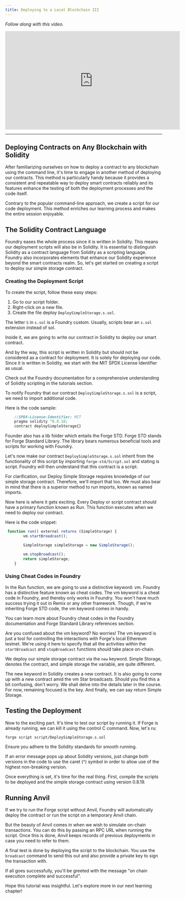 ```yaml
---
title: Deploying to a Local Blockchain III
---
```


_Follow along with this video._

<iframe width="560" height="315" src="https://www.youtube.com/embed/-PMG_wlBxfY" title="YouTube video player" frameborder="0" allow="accelerometer; autoplay; clipboard-write; encrypted-media; gyroscope; picture-in-picture; web-share" allowfullscreen></iframe>

---

## Deploying Contracts on Any Blockchain with Solidity

After familiarizing ourselves on how to deploy a contract to any blockchain using the command line, it's time to engage in another method of deploying our contracts. This method is particularly handy because it provides a consistent and repeatable way to deploy smart contracts reliably and its features enhance the testing of both the deployment processes and the code itself.

Contrary to the popular command-line approach, we create a script for our code deployment. This method enriches our learning process and makes the entire session enjoyable.

## The Solidity Contract Language

Foundry eases the whole process since it is written in Solidity. This means our deployment scripts will also be in Solidity. It is essential to distinguish Solidity as a contract language from Solidity as a scripting language. Foundry also incorporates elements that enhance our Solidity experience beyond the smart contracts realm. So, let's get started on creating a script to deploy our simple storage contract.

### Creating the Deployment Script

To create the script, follow these easy steps:

1. Go to our script folder.
2. Right-click on a new file.
3. Create the file deploy `DeploySimpleStorage.s.sol`.

The letter `S` in `s.sol` is a Foundry custom. Usually, scripts bear an `s.sol` extension instead of sol.

Inside it, we are going to write our contract in Solidity to deploy our smart contract.

And by the way, this script is written in Solidity but should not be considered as a contract for deployment. It is solely for deploying our code. Since it is written in Solidity, we start with the MIT SPDX License Identifier as usual.

Check out the Foundry documentation for a comprehensive understanding of Solidity scripting in the tutorials section.

To notify Foundry that our contract `DeploySimpleStorage.s.sol` is a script, we need to import additional code.

Here is the code sample:

```js
    //SPDX-License-Identifier: MIT
    pragma solidity ^0.8.18;
    contract deploySimpleStorage{}
```

Founder also has a lib folder which entails the Forge STD. Forge STD stands for Forge Standard Library. The library bears numerous beneficial tools and scripts for working with Foundry.

Let's now make our contract `DeploySimpleStorage.s.sol` inherit from the functionality of this script by importing `forge-std/Script.sol` and stating is script. Foundry will then understand that this contract is a script.

For clarification, our Deploy Simple Storage requires knowledge of our simple storage contract. Therefore, we'll import that too. We must also bear in mind that there is a superior method to run imports, known as named imports.

Now here is where it gets exciting. Every Deploy or script contract should have a primary function known as Run. This function executes when we need to deploy our contract.

Here is the code snippet:

```js
 function run() external returns (SimpleStorage) {
        vm.startBroadcast();

        SimpleStorage simpleStorage = new SimpleStorage();

        vm.stopBroadcast();
        return simpleStorage;
    }
```

### Using Cheat Codes in Foundry

In the Run function, we are going to use a distinctive keyword: vm. Foundry has a distinctive feature known as cheat codes. The vm keyword is a cheat code in Foundry, and thereby only works in Foundry. You won't have much success trying it out in Remix or any other framework. Though, if we're inheriting Forge STD code, the vm keyword comes in handy.

You can learn more about Foundry cheat codes in the Foundry documentation and Forge Standard Library references section.

Are you confused about the vm keyword? No worries! The vm keyword is just a tool for controlling the interactions with Forge's local Ethereum testnet. We're using it here to specify that all the activities within the `startBroadcast` and `stopBroadcast` functions should take place on-chain.

We deploy our simple storage contract via the `new` keyword. Simple Storage, denotes the contract, and simple storage the variable, are quite different.

The new keyword in Solidity creates a new contract. It is also going to come up with a new contract amid the vm Star broadcasts. Should you find this a bit confusing, don't worry. We shall delve into the details later in the course. For now, remaining focused is the key. And finally, we can say return Simple Storage.

## Testing the Deployment

Now to the exciting part. It's time to test our script by running it. If Forge is already running, we can kill it using the control C command. Now, let's ru:

```bash
forge script script/DeploySimpleStorage.s.sol
```

Ensure you adhere to the Solidity standards for smooth running.

If an error message pops up about Solidity versions, just change both versions in the code to use the caret (^) symbol in order to allow use of the highest non-breaking version.

Once everything is set, it's time for the real thing. First, compile the scripts to be deployed and the simple storage contract using version 0.8.19.

## Running Anvil

If we try to run the Forge script without Anvil, Foundry will automatically deploy the contract or run the script on a temporary Anvil chain.

But the beauty of Anvil comes in when we wish to simulate on-chain transactions. You can do this by passing an RPC URL when running the script. Once this is done, Anvil keeps records of previous deployments in case you need to refer to them.

A final test is done by deploying the script to the blockchain. You use the `broadcast` command to send this out and also provide a private key to sign the transaction with.

If all goes successfully, you'll be greeted with the message "on chain execution complete and successful".

Hope this tutorial was insightful. Let's explore more in our next learning chapter!

